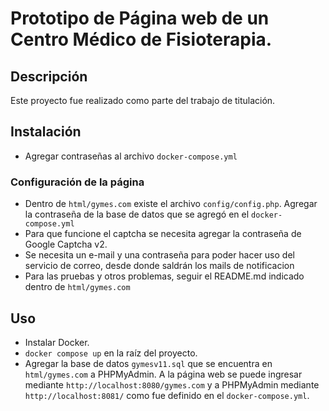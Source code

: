 # Prototipo de Página web de un Centro Médico de Fisioterapia.

## Descripción
Este proyecto fue realizado como parte del trabajo de titulación.

## Instalación
- Agregar contraseñas al archivo `docker-compose.yml`

### Configuración de la página
- Dentro de `html/gymes.com` existe el archivo `config/config.php`. Agregar la contraseña de la base de datos que se agregó en el `docker-compose.yml`
- Para que funcione el captcha se necesita agregar la contraseña de Google Captcha v2.
- Se necesita un e-mail y una contraseña para poder hacer uso del servicio de correo, desde donde saldrán los mails de notificacion
- Para las pruebas y otros problemas, seguir el README.md indicado dentro de `html/gymes.com`

## Uso
- Instalar Docker.
- `docker compose up` en la raíz del proyecto.
- Agregar la base de datos `gymesv11.sql` que se encuentra en `html/gymes.com` a PHPMyAdmin. A la página web se puede ingresar mediante `http://localhost:8080/gymes.com` y a PHPMyAdmin mediante `http://localhost:8081/` como fue definido en el `docker-compose.yml`.
